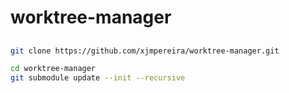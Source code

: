 # worktree-manager

## 

```bash
git clone https://github.com/xjmpereira/worktree-manager.git

cd worktree-manager
git submodule update --init --recursive
```
